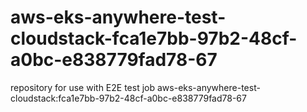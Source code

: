 # aws-eks-anywhere-test-cloudstack-fca1e7bb-97b2-48cf-a0bc-e838779fad78-67
repository for use with E2E test job aws-eks-anywhere-test-cloudstack:fca1e7bb-97b2-48cf-a0bc-e838779fad78-67
